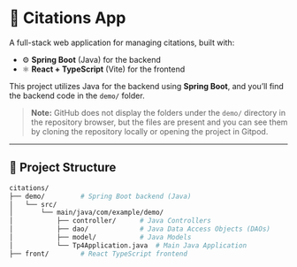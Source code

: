 # 📝 Citations App

A full-stack web application for managing citations, built with:

- ⚙️ **Spring Boot** (Java) for the backend
- ⚛️ **React + TypeScript** (Vite) for the frontend

This project utilizes Java for the backend using **Spring Boot**, and you’ll find the backend code in the `demo/` folder.

> **Note:** GitHub does not display the folders under the `demo/` directory in the repository browser, but the files are present and you can see them by cloning the repository locally or opening the project in Gitpod.

---

## 📁 Project Structure

```bash
citations/
├── demo/         # Spring Boot backend (Java)
│   └── src/
│       └── main/java/com/example/demo/
│           ├── controller/      # Java Controllers
│           ├── dao/             # Java Data Access Objects (DAOs)
│           ├── model/           # Java Models
│           └── Tp4Application.java  # Main Java Application
├── front/        # React TypeScript frontend
